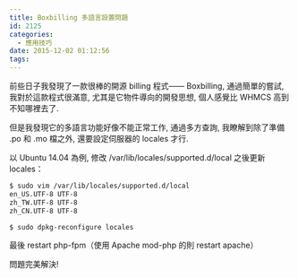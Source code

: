 ```yaml
---
title: Boxbilling 多語言設置問題
id: 2125
categories:
  - 應用技巧
date: 2015-12-02 01:12:56
tags:
---
```


前些日子我發現了一款很棒的開源 billing 程式—— Boxbilling, 通過簡單的嘗試, 我對於這款程式很滿意, 尤其是它物件導向的開發思想, 個人感覺比 WHMCS 高到不知哪裡去了.

但是我發現它的多語言功能好像不能正常工作, 通過多方查詢, 我瞭解到除了準備 .po 和 .mo 檔之外, 還要設定伺服器的 locales 才行.

<!--more-->

以 Ubuntu 14.04 為例, 修改 /var/lib/locales/supported.d/local 之後更新 locales：

```bash
$ sudo vim /var/lib/locales/supported.d/local
en_US.UTF-8 UTF-8
zh_TW.UTF-8 UTF-8
zh_CN.UTF-8 UTF-8

$ sudo dpkg-reconfigure locales
```

最後 restart php-fpm（使用 Apache mod-php 的則 restart apache）

問題完美解決!
